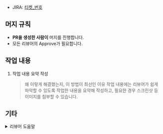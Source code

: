 * JIRA: [티켓_번호](https://jira.daumkakao.com/browse/[티켓_번호])
 
## 머지 규칙
* **PR을 생성한 사람이** 머지를 진행합니다.
* 모든 리뷰어의 Approve가 필요합니다.
 
## 작업 내용
1. 작업 내용 요약 작성 
    > 왜 이렇게 해결했는지, 이 방법이 최선인 이유
    > 작업 내용에는 리뷰어가 쉽게 파악할 수 있도록 작업한 내용을 요약해 작성하고, 필요한 경우 스크린샷 등 이미지를 첨부할 수 있습니다.
 
## 기타
<details><summary>리뷰어 도움말</summary>
<p>
 
> 리뷰 코멘트시 다음의 말머리를 사용해 주세요.
 
#### 머지 OK
  - [의견] - 더 나은 것으로 생각되는 코드가 있는 경우 제안
  - [질문] - 설명이 부족하거나 이 부분만으로는 이유를 알 수 없는 부분에 설명을 부탁
#### 머지 전 확인/반영 부탁 
  - [확인] - 동작에는 지장이 없거나 적지만,수정이 필요하다고 생각되는 부분에 대한 확인 요청
  - [이슈] - 문제가 발생할 것으로 예상됨
</p>
</details>
